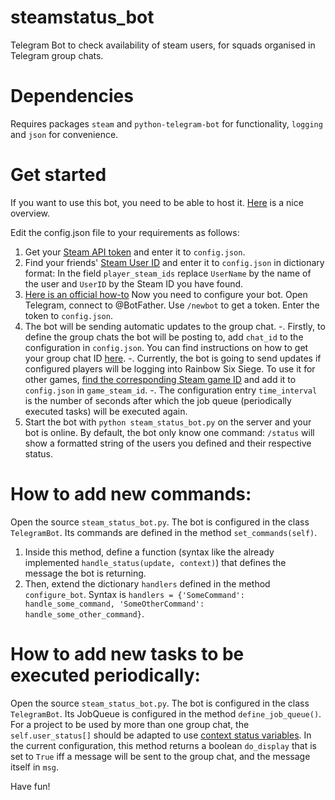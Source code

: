 # steamstatus_bot
Telegram Bot to check availability of steam users, for squads organised in Telegram group chats.

# Dependencies
Requires packages `steam` and `python-telegram-bot` for functionality, `logging` and `json` for convenience.

# Get started
If you want to use this bot, you need to be able to host it. [Here](https://github.com/python-telegram-bot/python-telegram-bot/wiki/Where-to-host-Telegram-Bots) is a nice overview.

Edit the config.json file to your requirements as follows:
1. Get your [Steam API token](https://steamcommunity.com/dev/apikey) and enter it to `config.json`.
2. Find your friends' [Steam User ID](https://support.ubi.com/en-GB/Faqs/000027522/Finding-your-Steam-ID) and enter it to `config.json` in dictionary format:
In the field `player_steam_ids` replace `UserName` by the name of the user and `UserID` by the Steam ID you have found.
3. [Here is an official how-to](https://core.telegram.org/bots#6-botfather)
Now you need to configure your bot. Open Telegram, connect to @BotFather. Use `/newbot` to get a token. Enter the token to `config.json`.
4. The bot will be sending automatic updates to the group chat.
    -. Firstly, to define the group chats the bot will be posting to, add `chat_id` to the configuration in `config.json`. You can find instructions on how to get your group chat ID [here](https://stackoverflow.com/questions/32423837/telegram-bot-how-to-get-a-group-chat-id).
    -. Currently, the bot is going to send updates if configured players will be logging into Rainbow Six Siege. To use it for other games, [find the corresponding Steam game ID](https://gaming.stackexchange.com/questions/149837/how-do-i-find-the-id-for-a-game-on-steam) and add it to `config.json` in `game_steam_id`.
    -. The configuration entry `time_interval` is the number of seconds after which the job queue (periodically executed tasks) will be executed again.
5. Start the bot with `python steam_status_bot.py` on the server and your bot is online. By default, the bot only know one command: `/status` will show a formatted string of the users you defined and their respective status.

# How to add new commands:
Open the source `steam_status_bot.py`. The bot is configured in the class `TelegramBot`. Its commands are defined in the method `set_commands(self)`.
1. Inside this method, define a function (syntax like the already implemented `handle_status(update, context)`) that defines the message the bot is returning.
2. Then, extend the dictionary `handlers` defined in the method `configure_bot`. Syntax is `handlers = {'SomeCommand': handle_some_command, 'SomeOtherCommand': handle_some_other_command}`.


# How to add new tasks to be executed periodically:
Open the source `steam_status_bot.py`. The bot is configured in the class `TelegramBot`. Its JobQueue is configured in the method `define_job_queue()`. For a project to be used by more than one group chat, the `self.user_status[]` should be adapted to use [context status variables](https://github.com/python-telegram-bot/python-telegram-bot/wiki/Storing-user--and-chat-related-data).
In the current configuration, this method returns a boolean `do_display` that is set to `True` iff a message will be sent to the group chat, and the message itself in `msg`.

Have fun!
